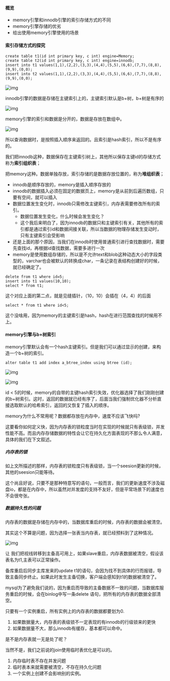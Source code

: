 #### 概览

- memory引擎和innodb引擎的索引存储方式的不同
- memory引擎存储的优劣
- 给出使用memory引擎使用的场景





#### 索引存储方式的探究

```mysql
create table t1(id int primary key, c int) engine=Memory;
create table t2(id int primary key, c int) engine=innodb;
insert into t1 values(1,1),(2,2),(3,3),(4,4),(5,5),(6,6),(7,7),(8,8),(9,9),(0,0);
insert into t2 values(1,1),(2,2),(3,3),(4,4),(5,5),(6,6),(7,7),(8,8),(9,9),(0,0);
```

![img](https://static001.geekbang.org/resource/image/3f/e6/3fb1100b6e3390357d4efff0ba4765e6.png)



innodb引擎的数据是存储在主键索引上的，主键索引默认是b+树，b+树是有序的

![img](https://static001.geekbang.org/resource/image/4e/8d/4e29e4f9db55ace6ab09161c68ad8c8d.jpg)



memory引擎的索引和数据是分开的，数据是存放在数组中。

![img](https://static001.geekbang.org/resource/image/dd/84/dde03e92074cecba4154d30cd16a9684.jpg)

所以查询数据时，是按照插入顺序来返回的。且索引是hash索引，所以不是有序的。



我们把innodb这种，数据保存在主键索引树上，其他所以保存主键id的存储方式称为**索引组织表**；

把memory这种。数据单独存放，索引存储的是数据存放位置的，称为**堆组织表**；



- innodb是顺序存放的，memory是插入顺序存放的
- innodb的数据插入必须在固定的数据页上，memory是从前到后遍历数组，只要有空间，就可以插入
- 数据位置发生变化时，innodb只需修改主键索引，内存表需要修改所有的索引。
  - 数据位置发生变化，什么时候会发生变化？
  - 这个我后来明白了，因为innodb的数据只和主键索引有关，其他所有的索引都是通过索引id和数据间接关联，所以当数据的物理存储发生变动时，只有主键索引会受影响
- 还是上面的那个原因，当我们在innodb时使用普通索引进行查找数据时，需要先查找id，再根据id查找数据，需要多进行一次
- memory是使用数组存储的，所以是不允许text和blob这种动态大小的字段类型的，varchar也会被默认的转换成char，一条记录在表结构创建好的时候，就已经确定了。



```mysql
delete from t1 where id=5;
insert into t1 values(10,10);
select * from t1;
```

这个对应上面的第二点，就是见缝插针，（10，10）会插在（4，4）的后面



```mysql
select * from t1 where id<5;
```

这个没啥用，因为memory的主键索引是hash，hash在进行范围查找的时候用不上。



#### memory引擎与b+树索引

memory引擎默认会有一个hash主键索引。但是我们可以通过显示的创建，来构造一个b+树的索引。

```mysql
alter table t1 add index a_btree_index using btree (id);
```

![img](https://static001.geekbang.org/resource/image/17/e3/1788deca56cb83c114d8353c92e3bde3.jpg)

![img](https://static001.geekbang.org/resource/image/a8/8a/a85808fcccab24911d257d720550328a.png)

id < 5的时候，memory的自带的主键hash索引失效，优化器选择了我们刚刚创建的b+树索引。这时，返回的数据就已经有序了，后面当我们强制优化器不分析直接选取默认的哈希索引，返回的又恢复了插入的顺序。



memory为什么不常用呢？数据都存放在内存中，速度不应该飞快吗?

这要看你如何定义快，因为内存表的锁粒度当时在实现的时候就只有表级锁，并发性能不高。而且内存存储数据的特性会让它在持久化方面表现的不那么令人满意，具体的我们在下文叙述。



##### 内存表的锁

如上文所描述的那样，内存表的锁粒度只有表级锁，当一个seesion更新的时候，其他的seesion只能等待。

这个尚且好说，只要不是那种特意写的语句，一般而言，我们的更新速度不涉及磁盘io，都是在内存中，所以虽然对并发度的支持不友好，但是平常场景下的速度也不会很夸张。



##### 数据持久性的问题

内存表的数据是存储在内存中的，当数据库重启的时候，内存表的数据会被清空。

其实这个不算是问题，因为选择一张表当内存表，就已经预料到了这种情况。



![img](https://static001.geekbang.org/resource/image/5b/e9/5b910e4c0f1afa219aeecd1f291c95e9.jpg)

让 我们把视线转移到主备高可用上，如果slave重启，内存表数据被清空，假设该表名为t1,主表可以正常操作。

备库重启后同步主库发来的update t1的语句，会因为找不到具体的行而报错，导致主备同步终止。如果此时发生主备切换，客户端会感知到t1的数据被清空了。

mysql为了避免我们说的，因为重启而导致的主备数据不一致的问题，当数据库服务重启的时候，会在binlog中写一条delete 语句，把所有的内存表的数据全部清空。

只要有一个实例重启，所有实例上的内存表的数据都要划为0.



1. 如果数据量大，内存表的表级锁不一定表现的有innodb的行级锁来的更快
2. 如果数据量不大，那么innodb有缓存，基本都可以命中。



是不是内存表就一无是处了呢？

当然不是，我们之前说的join使用临时表优化是可以的。

1. 内存临时表不存在并发问题
2. 临时表本来就需要被清空，不存在持久化问题
3. 一个实例上创建不会影响别的实例。









